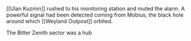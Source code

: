 
[[Ulan Kuzmin]] rushed to his monitoring station and muted the alarm. A powerful signal had been detected coming from Mobius, the black hole around which [[Weyland Outpost]] orbited.


The Bitter Zenith sector was a hub

